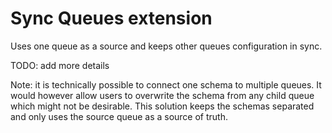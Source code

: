 # Sync Queues extension

Uses one queue as a source and keeps other queues configuration in sync.

TODO: add more details

Note: it is technically possible to connect one schema to multiple queues. It would however allow users to overwrite the schema from any child queue which might not be desirable. This solution keeps the schemas separated and only uses the source queue as a source of truth.
